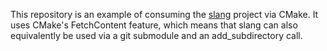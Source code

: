This repository is an example of consuming the [slang](https://github.com/MikePopoloski/slang) project via CMake. It uses CMake's FetchContent feature, which means that slang can also equivalently be used via a git submodule and an add_subdirectory call.